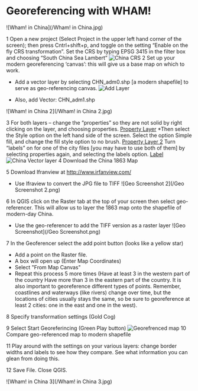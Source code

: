 ﻿# Georeferencing with WHAM!

![Wham! in China](/Wham! in China.jpg)

1 Open a new project (Select Project in the upper left hand corner of the screen); then press Cntrl+shift+p, and toggle on the setting “Enable on the fly CRS transformation”. Set the CRS by typing EPSG 3415 in the filter box and choosing “South China Sea Lambert”
![China CRS](http://i1092.photobucket.com/albums/i405/finbar01/China%20CRS_zpszf7rnulx.png)
2 Set up your modern georeferencing ‘canvas’: this will give us a base map on which to work.
* Add a vector layer by selecting CHN_adm0.shp [a modern shapefile] to serve as geo-referencing canvas.
![Add Layer](http://i70.photobucket.com/albums/i94/QueenOfTheMoon/Add%20Layer%20Screenshot.png)

* Also, add Vector: CHN_adm1.shp

![Wham! in China 2](/Wham! in China 2.jpg)

3 For both layers – change the “properties” so they are not solid by right clicking on the layer, and choosing properties. 
[Property Layer](http://i70.photobucket.com/albums/i94/QueenOfTheMoon/Properties%20Screen.png)
*Then select the Style option on the left hand side of the screen. Select the option Simple fill, and change the fill style option to no brush. 
[Property Layer 2](http://i70.photobucket.com/albums/i94/QueenOfTheMoon/Properties%20II.png)
Turn “labels” on for one of the city files [you may have to use both of them] by selecting properties again, and selecting the labels option. 
[Label](http://i70.photobucket.com/albums/i94/QueenOfTheMoon/Label%20Option.png)
![China Vector layer](http://i1092.photobucket.com/albums/i405/finbar01/China%20Vector%20Layer_zps6ozagnm2.png)
4 Download the China 1863 Map 

5 Download Ifranview at http://www.irfanview.com/
* Use Ifraview to convert the JPG file to TIFF
![Geo Screenshot 2](/Geo Screenshot 2.png)
 
6 In QGIS click on the Raster tab at the top of your screen then select geo-referencer. This will allow us to layer the 1863 map onto the shapefile of modern-day China.
* Use the geo-referencer to add the TIFF version as a raster layer 
![Geo Screenshot](/Geo Screenshot.png)

7 In the Geoferencer select the add point button (looks like a yellow star)
* Add a point on the Raster file. 
* A box will open up (Enter Map Coordinates) 
* Select "From Map Canvas"
* Repeat this process 5 more times (Have at least 3 in the western part of the country
 Have more than 3 in the eastern part of the country. It is also important to georeference different types of points. Remember, coastlines and waterways (like rivers) change over time, but the locations of cities usually stays the same, so be sure to georeference at least 2 cities: one in the east and one in the west).

8 Specify transformation settings (Gold Cog)

9 Select Start Georeferincing (Green Play button)
![Georefrenced map](http://i1092.photobucket.com/albums/i405/finbar01/China%20Georefrenced_zpsc56t5hgi.png)
10 Compare geo-referenced map to modern shapefile

11 Play around with the settings on your various layers: change border widths and labels to see how they compare. See what information you can glean from doing this.

12 Save File. Close QGIS.

![Wham! in China 3](/Wham! in China 3.jpg)

